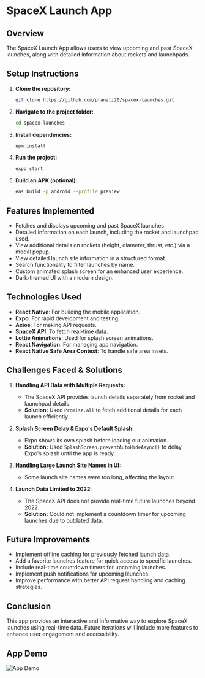 # SpaceX Launch App

## Overview
The SpaceX Launch App allows users to view upcoming and past SpaceX launches, along with detailed information about rockets and launchpads.

## Setup Instructions
1. **Clone the repository:**
   ```sh
   git clone https://github.com/pranati20/spacex-launches.git
   ```
2. **Navigate to the project folder:**
   ```sh
   cd spacex-launches
   ```
3. **Install dependencies:**
   ```sh
   npm install
   ```
4. **Run the project:**
   ```sh
   expo start
   ```
5. **Build an APK (optional):**
   ```sh
   eas build -p android --profile preview
   ```

## Features Implemented
- Fetches and displays upcoming and past SpaceX launches.
- Detailed information on each launch, including the rocket and launchpad used.
- View additional details on rockets (height, diameter, thrust, etc.) via a modal popup.
- View detailed launch site information in a structured format.
- Search functionality to filter launches by name.
- Custom animated splash screen for an enhanced user experience.
- Dark-themed UI with a modern design.

## Technologies Used
- **React Native**: For building the mobile application.
- **Expo**: For rapid development and testing.
- **Axios**: For making API requests.
- **SpaceX API**: To fetch real-time data.
- **Lottie Animations**: Used for splash screen animations.
- **React Navigation**: For managing app navigation.
- **React Native Safe Area Context**: To handle safe area insets.

## Challenges Faced & Solutions
1. **Handling API Data with Multiple Requests:**
   - The SpaceX API provides launch details separately from rocket and launchpad details.
   - **Solution:** Used `Promise.all` to fetch additional details for each launch efficiently.

2. **Splash Screen Delay & Expo's Default Splash:**
   - Expo shows its own splash before loading our animation.
   - **Solution:** Used `SplashScreen.preventAutoHideAsync()` to delay Expo's splash until the app is ready.

3. **Handling Large Launch Site Names in UI:**
   - Some launch site names were too long, affecting the layout.

4. **Launch Data Limited to 2022:**
   - The SpaceX API does not provide real-time future launches beyond 2022.
   - **Solution:** Could not implement a countdown timer for upcoming launches due to outdated data.

## Future Improvements
- Implement offline caching for previously fetched launch data.
- Add a favorite launches feature for quick access to specific launches.
- Include real-time countdown timers for upcoming launches.
- Implement push notifications for upcoming launches.
- Improve performance with better API request handling and caching strategies.

## Conclusion
This app provides an interactive and informative way to explore SpaceX launches using real-time data. Future iterations will include more features to enhance user engagement and accessibility.

## App Demo

![App Demo](assets/appdemo.gif)
